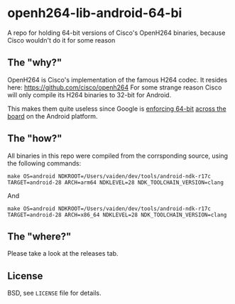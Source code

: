 openh264-lib-android-64-bi
==========================
A repo for holding 64-bit versions of Cisco's OpenH264 binaries, because Cisco wouldn't do it for some reason

## The "why?"
OpenH264 is Cisco's implementation of the famous H264 codec. It resides here: https://github.com/cisco/openh264
For some strange reason Cisco will only compile its H264 binaries to 32-bit for Android.

This makes them quite useless since Google is [enforcing 64-bit](https://developer.android.com/distribute/best-practices/develop/64-bit) [across the board](https://android-developers.googleblog.com/2019/06/moving-android-studio-and-android.html) on the Android platform.

## The "how?"
All binaries in this repo were compiled from the corrsponding source, using the following commands:
```
make OS=android NDKROOT=/Users/vaiden/dev/tools/android-ndk-r17c TARGET=android-28 ARCH=arm64 NDKLEVEL=28 NDK_TOOLCHAIN_VERSION=clang
```
And
```
make OS=android NDKROOT=/Users/vaiden/dev/tools/android-ndk-r17c TARGET=android-28 ARCH=x86_64 NDKLEVEL=28 NDK_TOOLCHAIN_VERSION=clang
```
## The "where?"
Please take a look at the releases tab.

License
-------
BSD, see `LICENSE` file for details.
